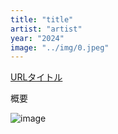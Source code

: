```yaml
---
title: "title"
artist: "artist"
year: "2024"
image: "../img/0.jpeg"
---
```


[URLタイトル](http://google.com)

概要

![image](url "image")